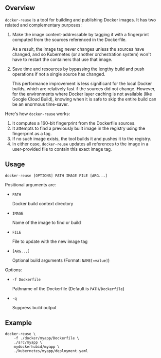 ## Overview

`docker-reuse` is a tool for building and publishing Docker images. It has two
related and complementary purposes:

1.  Make the image content-addressable by tagging it with a fingerprint
    computed from the sources referenced in the Dockerfile.

    As a result, the image tag never changes unless the sources have changed,
    and so Kubernetes (or another orchestration system) won't have to restart
    the containers that use that image.

2.  Save time and resources by bypassing the lengthy build and push operations
    if not a single source has changed.

    This performance improvement is less significant for the local Docker
    builds, which are relatively fast if the sources did not change. However,
    for the environments where Docker layer caching is not available (like
    Google Cloud Build), knowing when it is safe to skip the entire build can
    be an enormous time-saver.

Here's how `docker-reuse` works:

1.  It computes a 160-bit fingerprint from the Dockerfile sources.
2.  It attempts to find a previously built image in the registry using the
    fingerprint as a tag.
3.  If no such image exists, the tool builds it and pushes it to the registry.
4.  In either case, `docker-reuse` updates all references to the image in a
    user-provided file to contain this exact image tag.

## Usage

`docker-reuse [OPTIONS] PATH IMAGE FILE [ARG...]`

Positional arguments are:

*   `PATH`

    Docker build context directory

*   `IMAGE`

    Name of the image to find or build

*   `FILE`

    File to update with the new image tag

*   `[ARG...]`

    Optional build arguments (Format: `NAME[=value]`)

Options:

*   `-f Dockerfile`

    Pathname of the Dockerfile (Default is `PATH/Dockerfile`)

*   `-q`

    Suppress build output

## Example

    docker-reuse \
        -f ./docker/myapp/Dockerfile \
        ./src/myapp \
        mydockerhubid/myapp \
        ./kubernetes/myapp/deployment.yaml
